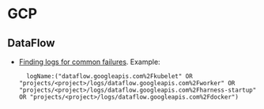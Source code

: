 # GCP

## DataFlow

* [Finding logs for common failures](https://cloud.google.com/dataflow/docs/guides/common-errors). Example:

        logName:("dataflow.googleapis.com%2Fkubelet" OR "projects/<project>/logs/dataflow.googleapis.com%2Fworker" OR "projects/<project>/logs/dataflow.googleapis.com%2Fharness-startup" OR "projects/<project>/logs/dataflow.googleapis.com%2Fdocker")
